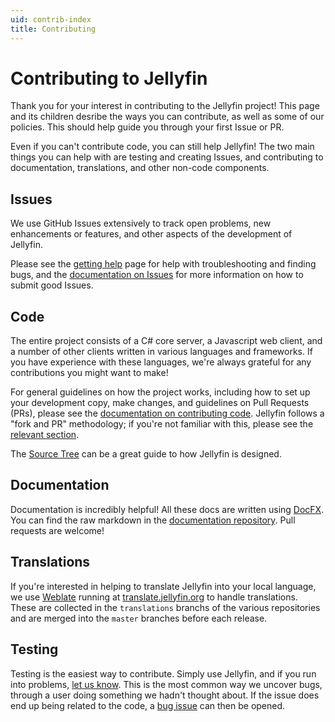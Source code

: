 ```yaml
---
uid: contrib-index
title: Contributing
---
```



# Contributing to Jellyfin

Thank you for your interest in contributing to the Jellyfin project! This page and its children desribe the ways you can contribute, as well as some of our policies. This should help guide you through your first Issue or PR.

Even if you can't contribute code, you can still help Jellyfin! The two main things you can help with are testing and creating Issues, and contributing to documentation, translations, and other non-code components.

## Issues

We use GitHub Issues extensively to track open problems, new enhancements or features, and other aspects of the development of Jellyfin.

Please see the [getting help](xref:getting-help) page for help with troubleshooting and finding bugs, and the [documentation on Issues](xref:contrib-issues) for more information on how to submit good Issues.

## Code

The entire project consists of a C# core server, a Javascript web client, and a number of other clients written in various languages and frameworks. If you have experience with these languages, we're always grateful for any contributions you might want to make!

For general guidelines on how the project works, including how to set up your development copy, make changes, and guidelines on Pull Requests (PRs), please see the [documentation on contributing code](xref:contrib-development). Jellyfin follows a "fork and PR" methodology; if you're not familiar with this, please see the [relevant section](xref:contrib-development#set-up-your-copy-of-the-repo).

The [Source Tree](xref:contrib-source) can be a great guide to how Jellyfin is designed.

## Documentation

Documentation is incredibly helpful! All these docs are written using [DocFX](https://dotnet.github.io/docfx/). You can find the raw markdown in the [documentation repository](https://github.com/jellyfin/jellyfin-docs). Pull requests are welcome!

## Translations

If you're interested in helping to translate Jellyfin into your local language, we use [Weblate](https://weblate.org/en/) running at [translate.jellyfin.org](https://translate.jellyfin.org) to handle translations. These are collected in the `translations` branchs of the various repositories and are merged into the `master` branches before each release.

## Testing

Testing is the easiest way to contribute. Simply use Jellyfin, and if you run into problems, [let us know](xref:getting-help). This is the most common way we uncover bugs, through a user doing something we hadn't thought about. If the issue does end up being related to the code, a [bug issue](xref:contrib-issues#reporting-bugs) can then be opened.
